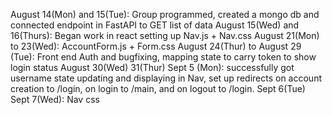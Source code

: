 August 14(Mon) and 15(Tue): Group programmed, created a mongo db and connected endpoint in FastAPI to GET list of data
August 15(Wed) and 16(Thurs): Began work in react setting up Nav.js + Nav.css
August 21(Mon) to 23(Wed): AccountForm.js + Form.css
August 24(Thur) to August 29 (Tue): Front end Auth and bugfixing, mapping state to carry token to show login status
August 30(Wed) 31(Thur) Sept 5 (Mon): successfully got username state updating and displaying in Nav, set up redirects on account creation to /login, on login to /main, and on logout to /login.
Sept 6(Tue) Sept 7(Wed): Nav css

